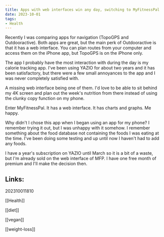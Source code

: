 ```yaml
---
title: Apps with web interfaces win any day, switching to MyFitnessPal
date: 2023-10-01
tags:
- Health
---
```


Recently I was comparing apps for navigation (TopoGPS and Outdooractive). Both apps are great, but the main perk of Outdooractive is that it has a web interface. You can plan routes from your computer and access them on the iPhone app, but TopoGPS is on the iPhone only.

The app I probably have the most interaction with during the day is my calorie tracking app. I've been using YAZIO for about two years and it has been satisfactory, but there were a few small annoyances to the app and I was never completely satisfied with.

A missing web interface being one of them. I'd love to be able to sit behind my 4K screen and plan out the week's nutrition from there instead of using the clunky copy function on my phone. 

Enter MyFitnessPal. It has a web interface. It has charts and graphs. Me happy.

Why didn't I chose this app when I began using an app for my phone? I remember trying it out, but I was unhappy with it somehow. I remember something about the food database not containing the foods I was eating at the time. I've been doing some testing and up until now I haven't had to add any foods.

I have a year's subscription on YAZIO until March so it is a bit of a waste, but I'm already sold on the web interface of MFP. I have one free month of premium and I'll make the decision then.


## Links:

202310011810

[[Health]]

[[diet]]

[[vegan]]

[[weight-loss]]
